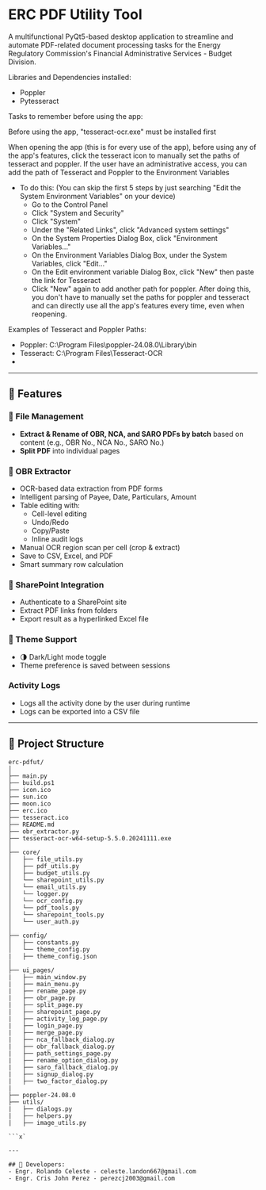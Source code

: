 # ERC PDF Utility Tool

A multifunctional PyQt5-based desktop application to streamline and automate PDF-related document processing tasks for the Energy Regulatory Commission's Financial Administrative Services - Budget Division.

Libraries and Dependencies installed:
- Poppler
- Pytesseract

Tasks to remember before using the app:

Before using the app, "tesseract-ocr.exe" must be installed first

When opening the app (this is for every use of the app), before using any of the app's features, click the tesseract icon to manually set the paths of tesseract and poppler.
If the user have an administrative access, you can add the path of Tesseract and Poppler to the Environment Variables
- To do this: (You can skip the first 5 steps by just searching "Edit the System Environment Variables" on your device)
  - Go to the Control Panel
  - Click "System and Security"
  - Click "System"
  - Under the "Related Links", click "Advanced system settings"
  - On the System Properties Dialog Box, click "Environment Variables..."
  - On the Environment Variables Dialog Box, under the System Variables, click "Edit..."
  - On the Edit environment variable Dialog Box, click "New" then paste the link for Tesseract
  - Click "New" again to add another path for poppler.
After doing this, you don't have to manually set the paths for poppler and tesseract and can directly use all the app's features every time, even when reopening.

Examples of Tesseract and Poppler Paths:
- Poppler: C:\Program Files\poppler-24.08.0\Library\bin
- Tesseract: C:\Program Files\Tesseract-OCR
- 
---

## 🚀 Features

### 📂 File Management
- **Extract & Rename of OBR, NCA, and SARO PDFs by batch** based on content (e.g., OBR No., NCA No., SARO No.)
- **Split PDF** into individual pages

### 🧾 OBR Extractor
- OCR-based data extraction from PDF forms
- Intelligent parsing of Payee, Date, Particulars, Amount
- Table editing with:
  - Cell-level editing
  - Undo/Redo
  - Copy/Paste
  - Inline audit logs
- Manual OCR region scan per cell (crop & extract)
- Save to CSV, Excel, and PDF
- Smart summary row calculation

### 🏢 SharePoint Integration
- Authenticate to a SharePoint site
- Extract PDF links from folders
- Export result as a hyperlinked Excel file

### 🎨 Theme Support
- 🌗 Dark/Light mode toggle
- Theme preference is saved between sessions

### Activity Logs
- Logs all the activity done by the user during runtime
- Logs can be exported into a CSV file

---

## 📁 Project Structure
```
erc-pdfut/
│
├── main.py
├── build.ps1
├── icon.ico
├── sun.ico
├── moon.ico
├── erc.ico
├── tesseract.ico
├── README.md
├── obr_extractor.py
├── tesseract-ocr-w64-setup-5.5.0.20241111.exe
│
├── core/
│   ├── file_utils.py
│   ├── pdf_utils.py
│   ├── budget_utils.py
│   └── sharepoint_utils.py
│   └── email_utils.py
│   └── logger.py
│   └── ocr_config.py
│   └── pdf_tools.py
│   └── sharepoint_tools.py
│   └── user_auth.py
│
├── config/
│   ├── constants.py
│   └── theme_config.py
|   ├── theme_config.json
│
├── ui_pages/
|   ├── main_window.py
|   ├── main_menu.py
|   ├── rename_page.py
|   ├── obr_page.py
|   ├── split_page.py
|   ├── sharepoint_page.py
|   ├── activity_log_page.py
|   ├── login_page.py
|   ├── merge_page.py
|   ├── nca_fallback_dialog.py
|   ├── obr_fallback_dialog.py
|   ├── path_settings_page.py
|   ├── rename_option_dialog.py
|   ├── saro_fallback_dialog.py
|   ├── signup_dialog.py
|   ├── two_factor_dialog.py
|
├── poppler-24.08.0
├── utils/
|   ├── dialogs.py
|   ├── helpers.py
|   ├── image_utils.py

```x`

---

## 🤝 Developers:
- Engr. Rolando Celeste - celeste.landon667@gmail.com
- Engr. Cris John Perez - perezcj2003@gmail.com

